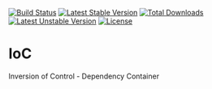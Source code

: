 [![Build Status](https://travis-ci.org/neneaX/IoC.svg?branch=master)](https://travis-ci.org/neneaX/IoC)
[![Latest Stable Version](https://poser.pugx.org/neneax/ioc/v/stable)](https://packagist.org/packages/neneax/ioc) [![Total Downloads](https://poser.pugx.org/neneax/ioc/downloads)](https://packagist.org/packages/neneax/ioc) [![Latest Unstable Version](https://poser.pugx.org/neneax/ioc/v/unstable)](https://packagist.org/packages/neneax/ioc) [![License](https://poser.pugx.org/neneax/ioc/license)](https://packagist.org/packages/neneax/ioc)

# IoC
Inversion of Control - Dependency Container


